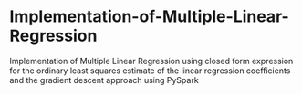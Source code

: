 # Implementation-of-Multiple-Linear-Regression
Implementation of Multiple Linear Regression using closed form expression for the ordinary least squares estimate of the linear regression coefficients and the gradient descent approach using PySpark
